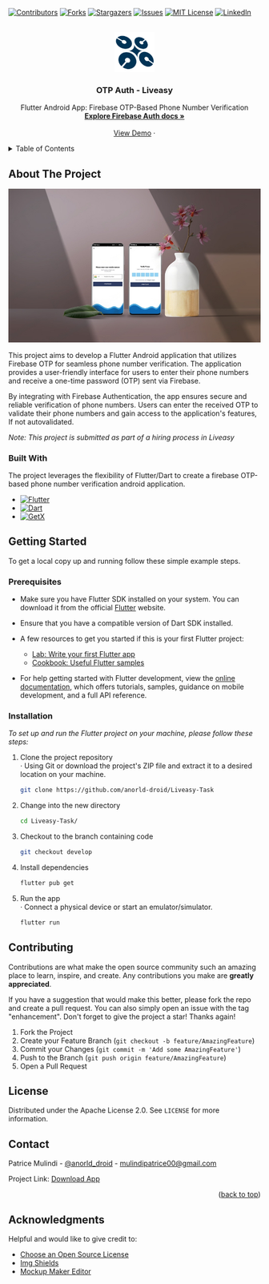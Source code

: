 <!-- Create by Patrice Mulindi email(mulindipatrice00@gmail.com) on 23.06.2023. -->
[![Contributors][contributors-shield]][contributors-url]
[![Forks][forks-shield]][forks-url]
[![Stargazers][stars-shield]][stars-url]
[![Issues][issues-shield]][issues-url]
[![MIT License][license-shield]][license-url]
[![LinkedIn][linkedin-shield]][linkedin-url]



<!-- PROJECT LOGO -->
<br />
<div align="center">
  <a href="https://github.com/anorld-droid/Liveasy-Task">
    <img src="images/logo.png" alt="Logo" width="80" height="80">
  </a>

  <h3 align="center">OTP Auth - Liveasy</h3>

  <p align="center">
    Flutter Android App: Firebase OTP-Based Phone Number Verification
    <br />
    <a href="https://firebase.google.com/docs/auth/flutter/start"><strong>Explore Firebase Auth docs »</strong></a>
    <br />
    <br />
    <a href="">View Demo</a>
    ·
   </p>
</div>



<!-- TABLE OF CONTENTS -->
<details>
  <summary>Table of Contents</summary>
  <ol>
    <li>
      <a href="#about-the-project">About The Project</a>
      <ul>
        <li><a href="#built-with">Built With</a></li>
      </ul>
    </li>
    <li>
      <a href="#getting-started">Getting Started</a>
      <ul>
        <li><a href="#prerequisites">Prerequisites</a></li>
        <li><a href="#installation">Installation</a></li>
      </ul>
    </li>
    <li><a href="#contributing">Contributing</a></li>
    <li><a href="#license">License</a></li>
    <li><a href="#contact">Contact</a></li>
    <li><a href="#acknowledgments">Acknowledgments</a></li>
  </ol>
</details>



<!-- ABOUT THE PROJECT -->
## About The Project

[![Product Name Screen Shot][product-screenshot]](https://firebasestorage.googleapis.com/v0/b/liveasy-otp-auth.appspot.com/o/app-release.apk?alt=media&token=1839188a-01d4-405a-89c4-6ff0fddd237b)

This project aims to develop a Flutter Android application that utilizes Firebase OTP for seamless phone number verification. The application provides a user-friendly interface for users to enter their phone numbers and receive a one-time password (OTP) sent via Firebase. 

By integrating with Firebase Authentication, the app ensures secure and reliable verification of phone numbers. Users can enter the received OTP to validate their phone numbers and gain access to the application's features, If not autovalidated.


_Note: This project is submitted as part of a hiring process in Liveasy_



### Built With

The project leverages the  flexibility of Flutter/Dart to create a firebase OTP-based phone number verification android application.

* [![Flutter][Flutter]][Flutter-url]
* [![Dart][Dart]][Dart-url]
* [![GetX][GetX]][GetX-url]


<!-- GETTING STARTED -->
## Getting Started

To get a local copy up and running follow these simple example steps.

### Prerequisites
    
* Make sure you have Flutter SDK installed on your system. You can download it from the official [Flutter](https://flutter.dev) website.
* Ensure that you have a compatible version of Dart SDK installed.

* A few resources to get you started if this is your first Flutter project:
   - [Lab: Write your first Flutter app](https://docs.flutter.dev/get-started/codelab)
   - [Cookbook: Useful Flutter samples](https://docs.flutter.dev/cookbook)
* For help getting started with Flutter development, view the
  [online documentation](https://docs.flutter.dev/), which offers tutorials,
  samples, guidance on mobile development, and a full API reference.

### Installation
_To set up and run the Flutter project on your machine, please follow these steps:_

1. Clone the project repository<br>  ‧ Using Git or download the project's ZIP file and extract it to a desired location on your   machine.
   ```sh
   git clone https://github.com/anorld-droid/Liveasy-Task
   ```
2. Change into the new directory
   ```sh
   cd Liveasy-Task/
   ```
3. Checkout to the branch containing code
   ```sh
   git checkout develop
   ```
4. Install dependencies
   ```sh
   flutter pub get
   ```
4. Run the app<br >
   ‧ Connect a physical device or start an emulator/simulator.
   ```sh
   flutter run
   ```



<!-- CONTRIBUTING -->
## Contributing

Contributions are what make the open source community such an amazing place to learn, inspire, and create. Any contributions you make are **greatly appreciated**.

If you have a suggestion that would make this better, please fork the repo and create a pull request. You can also simply open an issue with the tag "enhancement".
Don't forget to give the project a star! Thanks again!

1. Fork the Project
2. Create your Feature Branch (`git checkout -b feature/AmazingFeature`)
3. Commit your Changes (`git commit -m 'Add some AmazingFeature'`)
4. Push to the Branch (`git push origin feature/AmazingFeature`)
5. Open a Pull Request




<!-- LICENSE -->
## License

Distributed under the Apache License 2.0. See `LICENSE` for more information.




<!-- CONTACT -->
## Contact

Patrice Mulindi - [@anorld_droid](https://twitter.com/anorld_droid) - mulindipatrice00@gmail.com

Project Link: [Download App](https://firebasestorage.googleapis.com/v0/b/liveasy-otp-auth.appspot.com/o/app-release.apk?alt=media&token=1839188a-01d4-405a-89c4-6ff0fddd237b)

<p align="right">(<a href="#readme-top">back to top</a>)</p>



<!-- ACKNOWLEDGMENTS -->
## Acknowledgments

Helpful and would like to give credit to:

* [Choose an Open Source License](https://choosealicense.com)
* [Img Shields](https://shields.io)
* [Mockup Maker Editor](https://www.renderforest.com/mockup-maker/new?packId=121&mockupId=1454)



<!-- MARKDOWN LINKS & IMAGES -->
<!-- https://www.markdownguide.org/basic-syntax/#reference-style-links -->
[contributors-shield]: https://img.shields.io/github/contributors/anorld-droid/Liveasy-Task.svg?style=for-the-badge
[contributors-url]: https://github.com/anorld-droid/Liveasy-Task/graphs/contributors
[forks-shield]: https://img.shields.io/github/forks/anorld-droid/Liveasy-Task.svg?style=for-the-badge
[forks-url]: https://github.com/anorld-droid/Liveasy-Task/network/members
[stars-shield]: https://img.shields.io/github/stars/anorld-droid/Liveasy-Task.svg?style=for-the-badge
[stars-url]: https://github.com/anorld-droid/Liveasy-Task/stargazers
[issues-shield]: https://img.shields.io/github/issues/anorld-droid/Liveasy-Task.svg?style=for-the-badge
[issues-url]: https://github.com/anorld-droid/Liveasy-Task/issues
[license-shield]: https://img.shields.io/github/license/anorld-droid/Liveasy-Task.svg?style=for-the-badge
[license-url]: https://github.com/anorld-droid/Liveasy-Task/blob/develop/LICENSE
[linkedin-shield]: https://img.shields.io/badge/-LinkedIn-black.svg?style=for-the-badge&logo=linkedin&colorB=555
[linkedin-url]: https://www.linkedin.com/in/patrice-mulindi-8bb7b219b/
[product-screenshot]: images/screenshot.png
[Flutter]: https://img.shields.io/badge/Flutter-blue?style=for-the-badge&logo=flutter&logoColor=white
[Flutter-url]: https://flutter.dev/
[GetX]: https://img.shields.io/badge/getX-black?style=for-the-badge&logo=getx&logoColor=4839e3
[GetX-url]:https://chornthorn.github.io/getx-docs/docs/
[Dart]: https://img.shields.io/badge/dart-black?style=for-the-badge&logo=dart&logoColor=blue
[Dart-url]: https://dart.dev/
